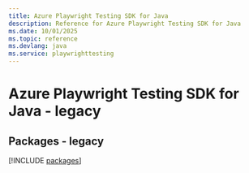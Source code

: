 ```yaml
---
title: Azure Playwright Testing SDK for Java
description: Reference for Azure Playwright Testing SDK for Java
ms.date: 10/01/2025
ms.topic: reference
ms.devlang: java
ms.service: playwrighttesting
---
```

# Azure Playwright Testing SDK for Java - legacy
## Packages - legacy
[!INCLUDE [packages](playwright-testing-index.md)]